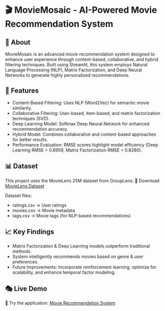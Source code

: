 # 🎬 MovieMosaic - AI-Powered Movie Recommendation System

## 📌 About

MovieMosaic is an advanced movie recommendation system designed to enhance user experience through content-based, collaborative, and hybrid filtering techniques. Built using Streamlit, this system employs Natural Language Processing (NLP), Matrix Factorization, and Deep Neural Networks to generate highly personalized recommendations.

## 🚀 Features

- Content-Based Filtering: Uses NLP (Word2Vec) for semantic movie similarity.
- Collaborative Filtering: User-based, item-based, and matrix factorization techniques (SVD).
- Deep Learning Model: Softmax Deep Neural Network for enhanced recommendation accuracy.
- Hybrid Model: Combines collaborative and content-based approaches for better results.
- Performance Evaluation: RMSE scores highlight model efficiency (Deep Learning RMSE = 0.6959, Matrix Factorization RMSE = 0.8280).

## 📊 Dataset

This project uses the MovieLens 25M dataset from GroupLens:
🔗 Download [MovieLens Dataset](https://grouplens.org/datasets/movielens/25m/)

Dataset files:

- ratings.csv → User ratings
- movies.csv → Movie metadata
- tags.csv → Movie tags (for NLP-based recommendations)

## 📈 Key Findings

- Matrix Factorization & Deep Learning models outperform traditional methods.
- System intelligently recommends movies based on genre & user preferences.
- Future Improvements: Incorporate reinforcement learning, optimize for scalability, and enhance temporal factor modeling.

## 🎭 Live Demo

🔗 Try the application: [Movie Recommendation System](https://movie-recommendation-system-cse482.streamlit.app/)
